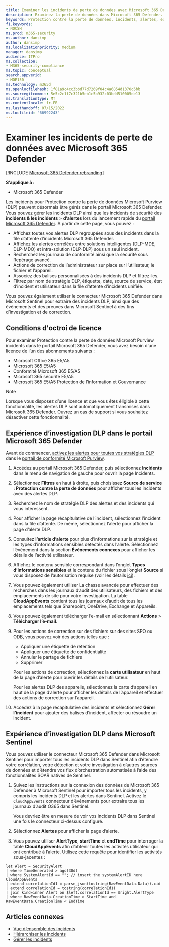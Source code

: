 ```yaml
---
title: Examiner les incidents de perte de données avec Microsoft 365 Defender
description: Examinez la perte de données dans Microsoft 365 Defender.
keywords: Protection contre la perte de données, incidents, alertes, examiner, analyser, répondre, corrélation, attaque, ordinateurs, appareils, utilisateurs, identités, identité, boîte aux lettres, e-mail, 365, microsoft, m365
f1.keywords:
- NOCSH
ms.prod: m365-security
ms.author: dansimp
author: dansimp
ms.localizationpriority: medium
manager: dansimp
audience: ITPro
ms.collection:
- M365-security-compliance
ms.topic: conceptual
search.appverid:
- MOE150
ms.technology: m365d
ms.openlocfilehash: 1f81a9c4cc3bbd77d7269f04c4a6854d1370d5bb
ms.sourcegitcommit: 5e5c2c1f7c321b5eb1c5b932c03bdd510005de13
ms.translationtype: MT
ms.contentlocale: fr-FR
ms.lasthandoff: 07/15/2022
ms.locfileid: "66992243"
---
```

# <a name="investigate-data-loss-incidents-with-microsoft-365-defender"></a>Examiner les incidents de perte de données avec Microsoft 365 Defender

[!INCLUDE [Microsoft 365 Defender rebranding](../includes/microsoft-defender.md)]

**S’applique à :**

- Microsoft 365 Defender

Les incidents pour Protection contre la perte de données Microsoft Purview (DLP) peuvent désormais être gérés dans le portail Microsoft 365 Defender. Vous pouvez gérer les incidents DLP ainsi que les incidents de sécurité des **incidents & les incidents** \> **d’alertes** lors du lancement rapide du <a href="https://go.microsoft.com/fwlink/p/?linkid=2077139" target="_blank">portail Microsoft 365 Defender</a>. À partir de cette page, vous pouvez :

- Affichez toutes vos alertes DLP regroupées sous des incidents dans la file d’attente d’incidents Microsoft 365 Defender.
- Affichez les alertes corrélées entre solutions intelligentes (DLP-MDE, DLP-MDO) et intra-solution (DLP-DLP) sous un seul incident.
- Recherchez les journaux de conformité ainsi que la sécurité sous Repérage avancé.
- Actions de correction de l’administrateur sur place sur l’utilisateur, le fichier et l’appareil. 
- Associez des balises personnalisées à des incidents DLP et filtrez-les.
- Filtrez par nom de stratégie DLP, étiquette, date, source de service, état d’incident et utilisateur dans la file d’attente d’incidents unifiée. 

Vous pouvez également utiliser le connecteur Microsoft 365 Defender dans Microsoft Sentinel pour extraire des incidents DLP, ainsi que des événements et des preuves dans Microsoft Sentinel à des fins d’investigation et de correction.

## <a name="licensing-requirements"></a>Conditions d'octroi de licence

Pour examiner Protection contre la perte de données Microsoft Purview incidents dans le portail Microsoft 365 Defender, vous avez besoin d’une licence de l’un des abonnements suivants : 

- Microsoft Office 365 E5/A5
- Microsoft 365 E5/A5
- Conformité Microsoft 365 E5/A5
- Microsoft 365 sécurité E5/A5
- Microsoft 365 E5/A5 Protection de l’information et Gouvernance

> [!NOTE] 
> Lorsque vous disposez d’une licence et que vous êtes éligible à cette fonctionnalité, les alertes DLP sont automatiquement transmises dans Microsoft 365 Defender. Ouvrez un cas de support si vous souhaitez désactiver cette fonctionnalité. 

## <a name="dlp-investigation-experience-in-the-microsoft-365-defender-portal"></a>Expérience d’investigation DLP dans le portail Microsoft 365 Defender

Avant de commencer, [activez les alertes pour toutes vos stratégies DLP](/microsoft-365/compliance/dlp-configure-view-alerts-policies#alert-configuration-experience) dans le <a href="https://purview.microsoft.com" target="_blank">portail de conformité Microsoft Purview</a>.

1. Accédez au portail Microsoft 365 Defender, puis sélectionnez **Incidents** dans le menu de navigation de gauche pour ouvrir la page Incidents.

2. Sélectionnez **Filtres** en haut à droite, puis choisissez **Source de service : Protection contre la perte de données** pour afficher tous les incidents avec des alertes DLP.

3. Recherchez le nom de stratégie DLP des alertes et des incidents qui vous intéressent.

4. Pour afficher la page récapitulative de l’incident, sélectionnez l’incident dans la file d’attente. De même, sélectionnez l’alerte pour afficher la page d’alerte DLP.

5. Consultez **l’article d’alerte** pour plus d’informations sur la stratégie et les types d’informations sensibles détectés dans l’alerte. Sélectionnez l’événement dans la section **Événements connexes** pour afficher les détails de l’activité utilisateur.

6. Affichez le contenu sensible correspondant dans l’onglet **Types d’informations sensibles** et le contenu du fichier sous l’onglet **Source** si vous disposez de l’autorisation requise (voir les détails <a href="/microsoft-365/compliance/dlp-alerts-dashboard-get-started#roles" target="_blank">ici</a>).

7. Vous pouvez également utiliser La chasse avancée pour effectuer des recherches dans les journaux d’audit des utilisateurs, des fichiers et des emplacements de site pour votre investigation. La table **CloudAppEvents** contient tous les journaux d’audit de tous les emplacements tels que Sharepoint, OneDrive, Exchange et Appareils.

8. Vous pouvez également télécharger l’e-mail en sélectionnant **Actions** \> **Télécharger l’e-mail**. 

9. Pour les actions de correction sur des fichiers sur des sites SPO ou ODB, vous pouvez voir des actions telles que :

    - Appliquer une étiquette de rétention
    - Appliquer une étiquette de confidentialité
    - Annuler le partage de fichiers
    - Supprimer

   Pour les actions de correction, sélectionnez la **carte utilisateur** en haut de la page d’alerte pour ouvrir les détails de l’utilisateur.

   Pour les alertes DLP des appareils, sélectionnez la carte d’appareil en haut de la page d’alerte pour afficher les détails de l’appareil et effectuer des actions de correction sur l’appareil.

10. Accédez à la page récapitulative des incidents et sélectionnez **Gérer l’incident** pour ajouter des balises d’incident, affecter ou résoudre un incident.

## <a name="dlp-investigation-experience-in-microsoft-sentinel"></a>Expérience d’investigation DLP dans Microsoft Sentinel

Vous pouvez utiliser le connecteur Microsoft 365 Defender dans Microsoft Sentinel pour importer tous les incidents DLP dans Sentinel afin d’étendre votre corrélation, votre détection et votre investigation à d’autres sources de données et d’étendre vos flux d’orchestration automatisés à l’aide des fonctionnalités SOAR natives de Sentinel. 

1. Suivez les instructions sur la connexion des données de Microsoft 365 Defender à Microsoft Sentinel pour importer tous les incidents, y compris les incidents DLP et les alertes dans Sentinel. Activez le `CloudAppEvents` connecteur d’événements pour extraire tous les journaux d’audit O365 dans Sentinel.

   Vous devriez être en mesure de voir vos incidents DLP dans Sentinel une fois le connecteur ci-dessus configuré.

2. Sélectionnez **Alertes** pour afficher la page d’alerte.

3. Vous pouvez utiliser **AlertType**, **startTime** et **endTime** pour interroger la table **CloudAppEvents** afin d’obtenir toutes les activités utilisateur qui ont contribué à l’alerte. Utilisez cette requête pour identifier les activités sous-jacentes :

```kusto
let Alert = SecurityAlert
| where TimeGenerated > ago(30d)
| where SystemAlertId == ""; // insert the systemAlertID here
CloudAppEvents
| extend correlationId1 = parse_json(tostring(RawEventData.Data)).cid
| extend correlationId = tostring(correlationId1)
| join kind=inner Alert on $left.correlationId == $right.AlertType
| where RawEventData.CreationTime > StartTime and RawEventData.CreationTime < EndTime
```

## <a name="related-articles"></a>Articles connexes

- [Vue d’ensemble des incidents](incidents-overview.md)
- [Hiérarchiser les incidents](incident-queue.md)
- [Gérer les incidents](manage-incidents.md)
